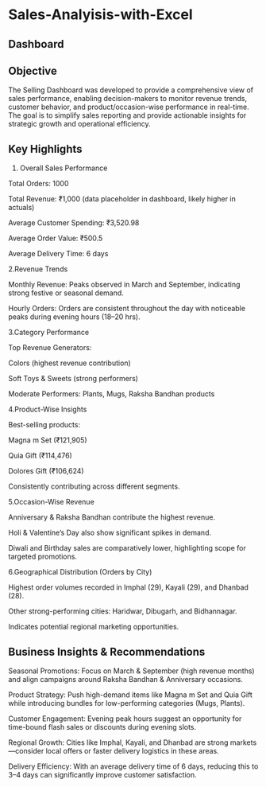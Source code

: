 # Sales-Analyisis-with-Excel

## Dashboard


## Objective

The Selling Dashboard was developed to provide a comprehensive view of sales performance, enabling decision-makers to monitor revenue trends, customer behavior, and product/occasion-wise performance in real-time. The goal is to simplify sales reporting and provide actionable insights for strategic growth and operational efficiency.


## Key Highlights

1. Overall Sales Performance

  Total Orders: 1000

  Total Revenue: ₹1,000 (data placeholder in dashboard, likely higher in actuals)

  Average Customer Spending: ₹3,520.98

  Average Order Value: ₹500.5

  Average Delivery Time: 6 days

2.Revenue Trends

  Monthly Revenue: Peaks observed in March and September, indicating strong festive or seasonal demand.

  Hourly Orders: Orders are consistent throughout the day with noticeable peaks during evening hours (18–20 hrs).

3.Category Performance

  Top Revenue Generators:

  Colors (highest revenue contribution)

  Soft Toys & Sweets (strong performers)

  Moderate Performers: Plants, Mugs, Raksha Bandhan products

4.Product-Wise Insights

  Best-selling products:

  Magna m Set (₹121,905)

  Quia Gift (₹114,476)

  Dolores Gift (₹106,624)

  Consistently contributing across different segments.

5.Occasion-Wise Revenue

  Anniversary & Raksha Bandhan contribute the highest revenue.

  Holi & Valentine’s Day also show significant spikes in demand.

  Diwali and Birthday sales are comparatively lower, highlighting scope for targeted promotions.

6.Geographical Distribution (Orders by City)

  Highest order volumes recorded in Imphal (29), Kayali (29), and Dhanbad (28).

  Other strong-performing cities: Haridwar, Dibugarh, and Bidhannagar.

  Indicates potential regional marketing opportunities.

## Business Insights & Recommendations

Seasonal Promotions: Focus on March & September (high revenue months) and align campaigns around Raksha Bandhan & Anniversary occasions.

Product Strategy: Push high-demand items like Magna m Set and Quia Gift while introducing bundles for low-performing categories (Mugs, Plants).

Customer Engagement: Evening peak hours suggest an opportunity for time-bound flash sales or discounts during evening slots.

Regional Growth: Cities like Imphal, Kayali, and Dhanbad are strong markets—consider local offers or faster delivery logistics in these areas.

Delivery Efficiency: With an average delivery time of 6 days, reducing this to 3–4 days can significantly improve customer satisfaction.
